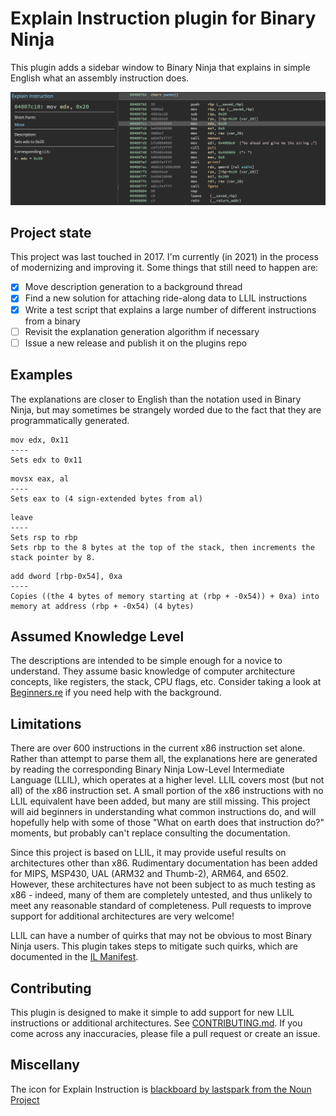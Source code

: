 # Explain Instruction plugin for Binary Ninja
This plugin adds a sidebar window to Binary Ninja that explains in simple English what an assembly instruction does.

![Example Screenshot](https://raw.githubusercontent.com/ehennenfent/binja_explain_instruction/master/Examples/screenshot.png)

## Project state
This project was last touched in 2017. I'm currently (in 2021) in the process of modernizing and improving it. Some things that still need to happen are:
- [x] Move description generation to a background thread
- [x] Find a new solution for attaching ride-along data to LLIL instructions
- [x] Write a test script that explains a large number of different instructions from a binary
- [ ] Revisit the explanation generation algorithm if necessary
- [ ] Issue a new release and publish it on the plugins repo

## Examples
The explanations are closer to English than the notation used in Binary Ninja, but may sometimes be strangely worded due to the fact that they are programmatically generated.
```
mov edx, 0x11
----
Sets edx to 0x11
```
```
movsx eax, al
----
Sets eax to (4 sign-extended bytes from al)
```
```
leave
----
Sets rsp to rbp
Sets rbp to the 8 bytes at the top of the stack, then increments the stack pointer by 8.
```
```
add dword [rbp-0x54], 0xa
----
Copies ((the 4 bytes of memory starting at (rbp + -0x54)) + 0xa) into memory at address (rbp + -0x54) (4 bytes)
```

## Assumed Knowledge Level
The descriptions are intended to be simple enough for a novice to understand. They assume basic knowledge of computer architecture concepts, like registers, the stack, CPU flags, etc. Consider taking a look at [Beginners.re](https://beginners.re/) if you need help with the background.

## Limitations
There are over 600 instructions in the current x86 instruction set alone. Rather than attempt to parse them all, the explanations here are generated by reading the corresponding Binary Ninja Low-Level Intermediate Language (LLIL), which operates at a higher level. LLIL covers most (but not all) of the x86 instruction set. A small portion of the x86 instructions with no LLIL equivalent have been added, but many are still missing. This project will aid beginners in understanding what common instructions do, and will hopefully help with some of those "What on earth does that instruction do?" moments, but probably can't replace consulting the documentation.

Since this project is based on LLIL, it may provide useful results on architectures other than x86. Rudimentary documentation has been added for MIPS, MSP430, UAL (ARM32 and Thumb-2), ARM64, and 6502. However, these architectures have not been subject to as much testing as x86 - indeed, many of them are completely untested, and thus unlikely to meet any reasonable standard of completeness. Pull requests to improve support for additional architectures are very welcome!

LLIL can have a number of quirks that may not be obvious to most Binary Ninja users. This plugin takes steps to mitigate such quirks, which are documented in the [IL Manifest](https://github.com/ehennenfent/binja_explain_instruction/blob/master/IL_MANIFEST.md).

## Contributing
This plugin is designed to make it simple to add support for new LLIL instructions or additional architectures. See [CONTRIBUTING.md](https://github.com/ehennenfent/binja_explain_instruction/blob/master/CONTRIBUTING.md). If you come across any inaccuracies, please file a pull request or create an issue.

## Miscellany
The icon for Explain Instruction is [blackboard by lastspark from the Noun Project](https://thenounproject.com/term/blackboard/367906/)